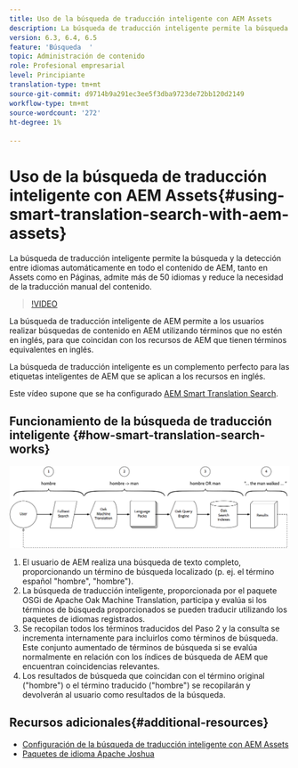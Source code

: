```yaml
---
title: Uso de la búsqueda de traducción inteligente con AEM Assets
description: La búsqueda de traducción inteligente permite la búsqueda y la detección entre idiomas automáticamente en todo el contenido de AEM, tanto en Assets como en Páginas, admite más de 50 idiomas y reduce la necesidad de la traducción manual del contenido.
version: 6.3, 6.4, 6.5
feature: 'Búsqueda  '
topic: Administración de contenido
role: Profesional empresarial
level: Principiante
translation-type: tm+mt
source-git-commit: d9714b9a291ec3ee5f3dba9723de72bb120d2149
workflow-type: tm+mt
source-wordcount: '272'
ht-degree: 1%

---
```



# Uso de la búsqueda de traducción inteligente con AEM Assets{#using-smart-translation-search-with-aem-assets}

La búsqueda de traducción inteligente permite la búsqueda y la detección entre idiomas automáticamente en todo el contenido de AEM, tanto en Assets como en Páginas, admite más de 50 idiomas y reduce la necesidad de la traducción manual del contenido.

>[!VIDEO](https://video.tv.adobe.com/v/21297/?quality=9&learn=on)

La búsqueda de traducción inteligente de AEM permite a los usuarios realizar búsquedas de contenido en AEM utilizando términos que no estén en inglés, para que coincidan con los recursos de AEM que tienen términos equivalentes en inglés.

La búsqueda de traducción inteligente es un complemento perfecto para las etiquetas inteligentes de AEM que se aplican a los recursos en inglés.

Este vídeo supone que se ha configurado [AEM Smart Translation Search](smart-translation-search-technical-video-setup.md).

## Funcionamiento de la búsqueda de traducción inteligente {#how-smart-translation-search-works}

![Diagrama de flujo de búsqueda de traducción inteligente](assets/smart-translation-search-flow.png)

1. El usuario de AEM realiza una búsqueda de texto completo, proporcionando un término de búsqueda localizado (p. ej. el término español &quot;hombre&quot;, &quot;hombre&quot;).
2. La búsqueda de traducción inteligente, proporcionada por el paquete OSGi de Apache Oak Machine Translation, participa y evalúa si los términos de búsqueda proporcionados se pueden traducir utilizando los paquetes de idiomas registrados.
3. Se recopilan todos los términos traducidos del Paso 2 y la consulta se incrementa internamente para incluirlos como términos de búsqueda. Este conjunto aumentado de términos de búsqueda si se evalúa normalmente en relación con los índices de búsqueda de AEM que encuentran coincidencias relevantes.
4. Los resultados de búsqueda que coincidan con el término original (&quot;hombre&quot;) o el término traducido (&quot;hombre&quot;) se recopilarán y devolverán al usuario como resultados de la búsqueda.

## Recursos adicionales{#additional-resources}

* [Configuración de la búsqueda de traducción inteligente con AEM Assets](smart-translation-search-technical-video-setup.md)
* [Paquetes de idioma Apache Joshua](https://cwiki.apache.org/confluence/display/JOSHUA/Language+Packs)